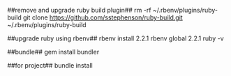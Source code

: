 ##remove and upgrade ruby build plugin##
rm -rf ~/.rbenv/plugins/ruby-build
git clone https://github.com/sstephenson/ruby-build.git ~/.rbenv/plugins/ruby-build

##upgrade ruby using rbenv##
rbenv install 2.2.1
rbenv global 2.2.1
ruby -v

##bundle##
gem install bundler

##for project##
bundle install


